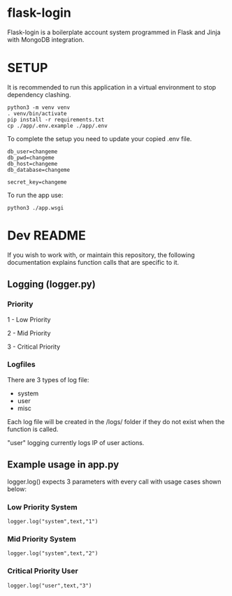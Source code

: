 # flask-login
Flask-login is a boilerplate account system programmed in Flask and Jinja with MongoDB integration.


# SETUP

It is recommended to run this application in a virtual environment to stop dependency clashing.

```
python3 -m venv venv
. venv/bin/activate
pip install -r requirements.txt
cp ./app/.env.example ./app/.env  
```

To complete the setup you need to update your copied .env file.

```
db_user=changeme
db_pwd=changeme
db_host=changeme
db_database=changeme

secret_key=changeme
```

To run the app use:
```
python3 ./app.wsgi
```
# Dev README

If you wish to work with, or maintain this repository, the following documentation explains function calls that are specific to it.

## Logging (logger.py) 

### Priority
  
  1 - Low Priority
  
  2 - Mid Priority
  
  3 - Critical Priority

### Logfiles

There are 3 types of log file:

- system
- user
- misc

Each log file will be created in the /logs/ folder if they do not exist when the function is called.

"user" logging currently logs IP of user actions.

## Example usage in app.py

logger.log() expects 3 parameters with every call with usage cases shown below:

### Low Priority System
   
   ```logger.log("system",text,"1")```

### Mid Priority System
   
   ```logger.log("system",text,"2")```

### Critical Priority User
   
   ```logger.log("user",text,"3")```
